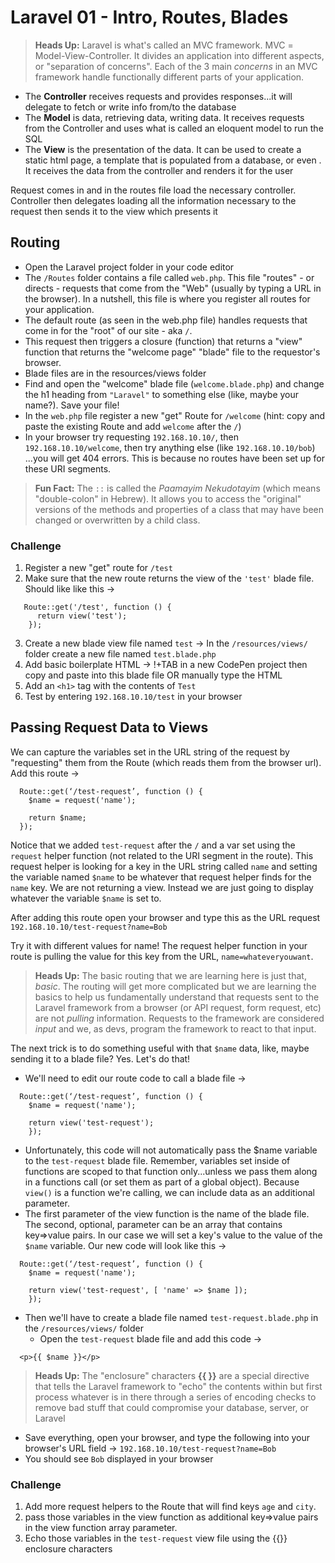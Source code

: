 # Laravel 01 - Intro, Routes, Blades #

> **Heads Up:** Laravel is what's called an MVC framework. MVC = Model-View-Controller. It divides an application into different aspects, or "separation of concerns". Each of the 3 main _concerns_ in an MVC framework handle functionally different parts of your application.

- The **Controller** receives requests and provides responses...it will delegate to fetch or write info from/to the database
- The **Model** is data, retrieving data, writing data. It receives requests from the Controller and uses what is called an eloquent model to run the SQL
- The **View** is the presentation of the data. It can be used to create a static html page, a template that is populated from a database, or even . It receives the data from the controller and renders it for the user

Request comes in and in the routes file load the necessary controller. Controller then delegates loading all the information necessary to the request then sends it to the view which presents it

## Routing ##
- Open the Laravel project folder in your code editor
- The ```/Routes``` folder contains a file called ```web.php```. This file "routes" - or directs - requests that come from the "Web" (usually by typing a URL in the browser). In a nutshell, this file is where you register all routes for your application.
- The default route (as seen in the web.php file) handles requests that come in for the "root" of our site - aka ```/```.
- This request then triggers a closure (function) that returns a "view" function that returns the "welcome page" "blade" file to the requestor's browser.
- Blade files are in the resources/views folder
- Find and open the "welcome" blade file (```welcome.blade.php```) and change the h1 heading from ```"Laravel"``` to something else (like, maybe your name?). Save your file!
- In the ```web.php``` file register a new "get" Route for ```/welcome``` (hint: copy and paste the existing Route and add ```welcome``` after the ```/```)
- In your browser try requesting ```192.168.10.10/```, then ```192.168.10.10/welcome```, then try anything else (like ```192.168.10.10/bob```) ...you will get 404 errors. This is because no routes have been set up for these URI segments.

> **Fun Fact:** The ```::``` is called the *Paamayim Nekudotayim* (which  means "double-colon" in Hebrew). It allows you to access the "original" versions of the methods and properties of a class that may have been changed or overwritten by a child class.

### Challenge ###
1. Register a new "get" route for ```/test```
2. Make sure that the new route returns the view of the ```'test'``` blade file. Should like like this ->
```
   Route::get('/test', function () {  
      return view('test');  
    });
```  

3. Create a new blade view file named ```test``` -> In the ```/resources/views/``` folder create a new file named ```test.blade.php```
4. Add basic boilerplate HTML -> !+TAB in a new CodePen project then copy and paste into this blade file OR manually type the HTML
5. Add an ```<h1>``` tag with the contents of ```Test```
6. Test by entering ```192.168.10.10/test``` in your browser

## Passing Request Data to Views ##
We can capture the variables set in the URL string of the request by "requesting" them from the Route (which reads them from the browser url). Add this route ->

```
  Route::get(‘/test-request’, function () {
    $name = request('name');

    return $name;
  });
```
Notice that we added ```test-request``` after the ```/``` and a var set using the ```request``` helper function (not related to the URI segment in the route). This request helper is looking for a key in the URL string called ```name``` and setting the variable named ```$name``` to be whatever that request helper finds for the ```name``` key. We are not returning a view. Instead we are just going to display whatever the variable ```$name``` is set to.

After adding this route open your browser and type this as the URL request ```192.168.10.10/test-request?name=Bob```

Try it with different values for name! The request helper function in your route is pulling the value for this key from the URL, ```name=whateveryouwant```.

> **Heads Up:** The basic routing that we are learning here is just that, _basic_. The routing will get more complicated but we are learning the basics to help us fundamentally understand that requests sent to the Laravel framework from a browser (or API request, form request, etc) are not _pulling_ information. Requests to the framework are considered _input_ and we, as devs, program the framework to react to that input.

The next trick is to do something useful with that ```$name``` data, like, maybe sending it to a blade file? Yes. Let's do that!

- We'll need to edit our route code to call a blade file ->  
```
  Route::get(‘/test-request’, function () {
    $name = request('name');

    return view('test-request');
    });
```
- Unfortunately, this code will not automatically pass the $name variable to the ```test-request``` blade file. Remember, variables set inside of functions are scoped to that function only...unless we pass them along in a functions call (or set them as part of a global object). Because ```view()``` is a function we're calling, we can include data as an additional parameter.  
- The first parameter of the view function is the name of the blade file. The second, optional, parameter can be an array that contains key=>value pairs. In our case we will set a key's value to the value of the ```$name``` variable. Our new code will look like this ->
```
  Route::get(‘/test-request’, function () {
    $name = request('name');

    return view('test-request', [ 'name' => $name ]);
    });
```
- Then we'll have to create a blade file named ```test-request.blade.php``` in the ```/resources/views/``` folder
  - Open the ```test-request``` blade file and add this code ->
```
  <p>{{ $name }}</p>
```
> **Heads Up:** The "enclosure" characters **{{ }}** are a special directive that tells the Laravel framework to "echo" the contents within but first process whatever is in there through a series of encoding checks to remove bad stuff that could compromise your database, server, or Laravel
- Save everything, open your browser, and type the following into your browser's URL field -> ```192.168.10.10/test-request?name=Bob```
- You should see ```Bob``` displayed in your browser


### Challenge ###
1. Add more request helpers to the Route that will find keys ```age``` and ```city```.
2. pass those variables in the view function as additional key=>value pairs in the view function array parameter.
3. Echo those variables in the ```test-request``` view file using the {{}} enclosure characters
